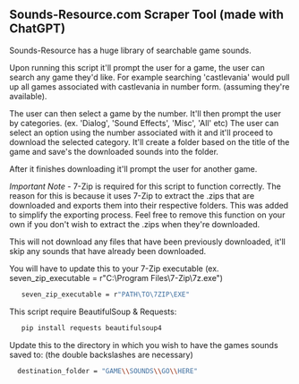 <!-- GETTING STARTED -->
## Sounds-Resource.com Scraper Tool (made with ChatGPT)

Sounds-Resource has a huge library of searchable game sounds.

Upon running this script it'll prompt the user for a game, the user can search any game they'd like. For example searching 'castlevania'
would pull up all games associated with castlevania in number form. (assuming they're available).

The user can then select a game by the number. It'll then prompt the user by categories. (ex. 'Dialog', 'Sound Effects', 'Misc', 'All' etc)
The user can select an option using the number associated with it and it'll proceed to download the selected category.
It'll create a folder based on the title of the game and save's the downloaded sounds into the folder.

After it finishes downloading it'll prompt the user for another game.

*Important Note* - 7-Zip is required for this script to function correctly. The reason for this is because it uses 7-Zip to extract the .zips that are downloaded and exports them into their respective folders.
This was added to simplify the exporting process. Feel free to remove this function on your own if you don't wish to extract the .zips when they're downloaded.

This will not download any files that have been previously downloaded, it'll skip any sounds that have already been downloaded.

You will have to update this to your 7-Zip executable (ex. seven_zip_executable = r"C:\Program Files\7-Zip\7z.exe")
```sh
   seven_zip_executable = r"PATH\TO\7ZIP\EXE"
  ```

This script require BeautifulSoup & Requests:
```sh
   pip install requests beautifulsoup4
  ```

Update this to the directory in which you wish to have the games sounds saved to: (the double backslashes are necessary)
```sh
  destination_folder = "GAME\\SOUNDS\\GO\\HERE"
  ```

